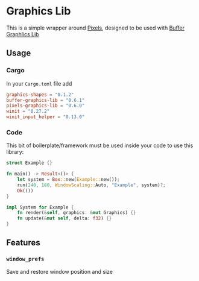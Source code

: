 # Graphics Lib

This is a simple wrapper around [Pixels](https://github.com/parasyte/pixels), designed to be used with [Buffer Graphlics Lib](https://github.com/raybritton/buffer-graphics-lib)

## Usage

### Cargo

In your `Cargo.toml` file add
```toml
graphics-shapes = "0.1.2"
buffer-graphics-lib = "0.6.1"
pixels-graphics-lib = "0.6.0"
winit = "0.27.2"
winit_input_helper = "0.13.0"
```

### Code

This bit of boilerplate/framework must be used inside your code to use this library:
```rust
struct Example {}

fn main() -> Result<()> {
    let system = Box::new(Example::new());
    run(240, 160, WindowScaling::Auto, "Example", system)?;
    Ok(())
}

impl System for Example {
    fn render(&self, graphics: &mut Graphics) {}
    fn update(&mut self, delta: f32) {}
}
```

## Features

### `window_prefs`

Save and restore window position and size
